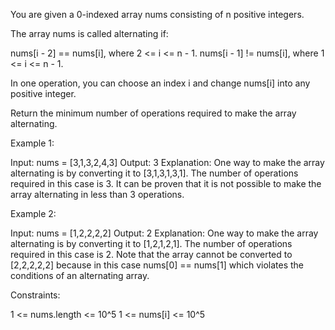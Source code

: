 You are given a 0-indexed array nums consisting of n positive integers.

The array nums is called alternating if:


nums[i - 2] == nums[i], where 2 <= i <= n - 1.
nums[i - 1] != nums[i], where 1 <= i <= n - 1.


In one operation, you can choose an index i and change nums[i] into any
positive integer.

Return the minimum number of operations required to make the array
alternating.


Example 1:


Input: nums = [3,1,3,2,4,3]
Output: 3
Explanation:
One way to make the array alternating is by converting it to [3,1,3,1,3,1].
The number of operations required in this case is 3.
It can be proven that it is not possible to make the array alternating in
less than 3 operations. 


Example 2:


Input: nums = [1,2,2,2,2]
Output: 2
Explanation:
One way to make the array alternating is by converting it to [1,2,1,2,1].
The number of operations required in this case is 2.
Note that the array cannot be converted to [2,2,2,2,2] because in this case
nums[0] == nums[1] which violates the conditions of an alternating array.



Constraints:


1 <= nums.length <= 10^5
1 <= nums[i] <= 10^5




